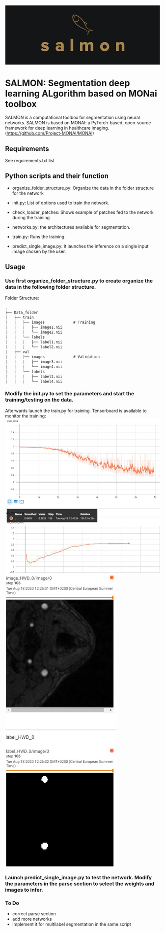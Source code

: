 ![Salmon-logo-1](images/salmon.JPG)
# SALMON: Segmentation deep learning ALgorithm based on MONai toolbox
SALMON is a computational toolbox for segmentation using neural networks.
SALMON is based on MONAI: a PyTorch-based, open-source framework for deep learning in healthcare imaging. (https://github.com/Project-MONAI/MONAI)

## Requirements
See requirements.txt list

## Python scripts and their function

- organize_folder_structure.py: Organize the data in the folder structure for the network

- init.py: List of options used to train the network. 

- check_loader_patches: Shows example of patches fed to the network during the training  

- networks.py: the architectures available for segmentation.

- train.py: Runs the training

- predict_single_image.py: It launches the inference on a single input image chosen by the user.

## Usage

### Use first organize_folder_structure.py to create organize the data in the following folder structure.
Folder Structure:


	.
	├── Data_folder                   
	|   ├── train              
	|   |   ├── images             # Training
	|   |   |   ├── image1.nii              
	|   |   |   └── image2.nii                     
	|   |   └── labels             
	|   |   |   ├── label1.nii              
	|   |   |   └── label2.nii              
	|   ├── val               
	|   |   ├── images             # Validation
	|   |   |   ├── image3.nii              
	|   |   |   └── image4.nii              
	|   |   └── labels             
	|   |   |   ├── label3.nii              
	|   |   |   └── label4.nii              
   

### Modify the init.py to set the parameters and start the training/testing on the data.
Afterwards launch the train.py for training. Tensorboard is available to monitor the training:	
![training](images/salmon3.JPG)
![training2](images/salmon4.JPG)

### Launch predict_single_image.py to test the network. Modify the parameters in the parse section to select the weights and images to infer.

### To Do
- correct parse section
- add more networks
- implement it for multilabel segmentation in the same script
